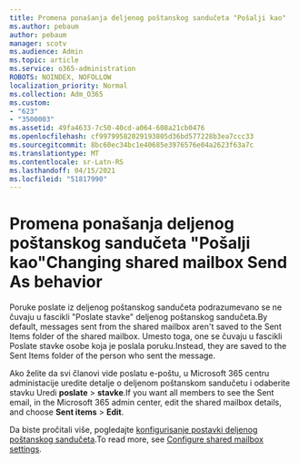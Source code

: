 ```yaml
---
title: Promena ponašanja deljenog poštanskog sandučeta "Pošalji kao"
ms.author: pebaum
author: pebaum
manager: scotv
ms.audience: Admin
ms.topic: article
ms.service: o365-administration
ROBOTS: NOINDEX, NOFOLLOW
localization_priority: Normal
ms.collection: Adm_O365
ms.custom:
- "623"
- "3500003"
ms.assetid: 49fa4633-7c50-40cd-a064-608a21cb0476
ms.openlocfilehash: cf99799582029193805d36bd577228b3ea7ccc33
ms.sourcegitcommit: 8bc60ec34bc1e40685e3976576e04a2623f63a7c
ms.translationtype: MT
ms.contentlocale: sr-Latn-RS
ms.lasthandoff: 04/15/2021
ms.locfileid: "51817990"
---
```

# <a name="changing-shared-mailbox-send-as-behavior"></a><span data-ttu-id="96d09-102">Promena ponašanja deljenog poštanskog sandučeta "Pošalji kao"</span><span class="sxs-lookup"><span data-stu-id="96d09-102">Changing shared mailbox Send As behavior</span></span>

<span data-ttu-id="96d09-103">Poruke poslate iz deljenog poštanskog sandučeta podrazumevano se ne čuvaju u fascikli "Poslate stavke" deljenog poštanskog sandučeta.</span><span class="sxs-lookup"><span data-stu-id="96d09-103">By default, messages sent from the shared mailbox aren't saved to the Sent Items folder of the shared mailbox.</span></span> <span data-ttu-id="96d09-104">Umesto toga, one se čuvaju u fascikli Poslate stavke osobe koja je poslala poruku.</span><span class="sxs-lookup"><span data-stu-id="96d09-104">Instead, they are saved to the Sent Items folder of the person who sent the message.</span></span>
  
<span data-ttu-id="96d09-105">Ako želite da svi članovi vide poslatu e-poštu, u Microsoft 365 centru administacije uredite detalje o deljenom poštanskom sandučetu i odaberite stavku Uredi **poslate** \> **stavke**.</span><span class="sxs-lookup"><span data-stu-id="96d09-105">If you want all members to see the Sent email, in the Microsoft 365 admin center, edit the shared mailbox details, and choose **Sent items** \> **Edit**.</span></span>
  
<span data-ttu-id="96d09-106">Da biste pročitali više, pogledajte [konfigurisanje postavki deljenog poštanskog sandučeta](https://docs.microsoft.com/microsoft-365/admin/email/configure-a-shared-mailbox#allow-everyone-to-see-the-sent-email-the-replies).</span><span class="sxs-lookup"><span data-stu-id="96d09-106">To read more, see [Configure shared mailbox settings](https://docs.microsoft.com/microsoft-365/admin/email/configure-a-shared-mailbox#allow-everyone-to-see-the-sent-email-the-replies).</span></span>
  